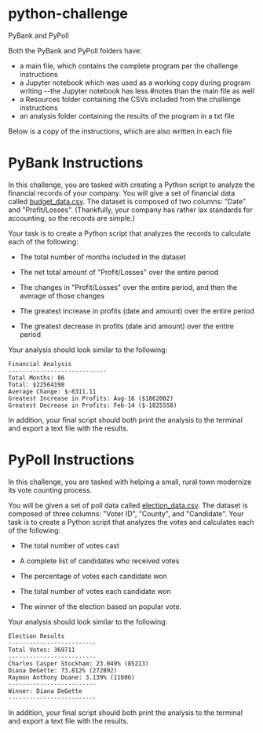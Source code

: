 # python-challenge

PyBank and PyPoll

Both the PyBank and PyPoll folders have:
 - a main file, which contains the complete program per the challenge instructions
 - a Jupyter notebook which was used as a working copy during program writing
    --the Jupyter notebook has less #notes than the main file as well
 - a Resources folder containing the CSVs included from the challenge instructions
 - an analysis folder containing the results of the program in a txt file



Below is a copy of the instructions, which are also written in each file

# PyBank Instructions

 In this challenge, you are tasked with creating a Python script to analyze the financial records of your company.
 You will give a set of financial data called [budget_data.csv](PyBank/Resources/budget_data.csv).
 The dataset is composed of two columns: "Date" and "Profit/Losses". (Thankfully, your company has rather lax standards for accounting, so the records are simple.)

 Your task is to create a Python script that analyzes the records to calculate each of the following:

  - The total number of months included in the dataset

  - The net total amount of "Profit/Losses" over the entire period

  - The changes in "Profit/Losses" over the entire period, and then the average of those changes

  - The greatest increase in profits (date and amount) over the entire period

  - The greatest decrease in profits (date and amount) over the entire period

 Your analysis should look similar to the following:

  ```text
  Financial Analysis
  ----------------------------
  Total Months: 86
  Total: $22564198
  Average Change: $-8311.11
  Greatest Increase in Profits: Aug-16 ($1862002)
  Greatest Decrease in Profits: Feb-14 ($-1825558)
  ```

 In addition, your final script should both print the analysis to the terminal and export a text file with the results.


# PyPoll Instructions

 In this challenge, you are tasked with helping a small, rural town modernize its vote counting process.

 You will be given a set of poll data called [election_data.csv](PyPoll/Resources/election_data.csv). The dataset is composed of three columns:
 "Voter ID", "County", and "Candidate". Your task is to create a Python script that analyzes the votes and calculates each of the following:

  - The total number of votes cast

  - A complete list of candidates who received votes

  - The percentage of votes each candidate won

  - The total number of votes each candidate won

  - The winner of the election based on popular vote.

 Your analysis should look similar to the following:


  ```text
  Election Results
  -------------------------
  Total Votes: 369711
  -------------------------
  Charles Casper Stockham: 23.049% (85213)
  Diana DeGette: 73.812% (272892)
  Raymon Anthony Doane: 3.139% (11606)
  -------------------------
  Winner: Diana DeGette
  -------------------------
  ```

 In addition, your final script should both print the analysis to the terminal and export a text file with the results.
